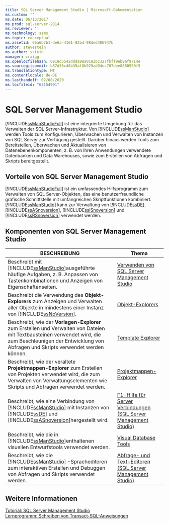 ```yaml
---
title: SQL Server Management Studio | Microsoft-Dokumentation
ms.custom: ''
ms.date: 06/13/2017
ms.prod: sql-server-2014
ms.reviewer: ''
ms.technology: ssms
ms.topic: conceptual
ms.assetid: 66a6b7b1-de6a-4161-82bd-98ded486947b
author: stevestein
ms.author: sstein
manager: craigg
ms.openlocfilehash: 6918d5542ddda98a0182bc327fbff9eb9af9714e
ms.sourcegitcommit: b87d36c46b39af8b929ad94ec707dee8800950f5
ms.translationtype: MT
ms.contentlocale: de-DE
ms.lasthandoff: 02/08/2020
ms.locfileid: "63154991"
---
```

# <a name="sql-server-management-studio"></a>SQL Server Management Studio
  
  [!INCLUDE[ssManStudioFull](../includes/ssmanstudiofull-md.md)] ist eine integrierte Umgebung für das Verwalten der SQL Server-Infrastruktur. Von [!INCLUDE[ssManStudio](../includes/ssmanstudio-md.md)] werden Tools zum Konfigurieren, Überwachen und Verwalten von Instanzen von SQL Server zur Verfügung gestellt. Darüber hinaus werden Tools zum Bereitstellen, Überwachen und Aktualisieren von Datenebenenkomponenten, z. B. von Ihren Anwendungen verwendete Datenbanken und Data Warehouses, sowie zum Erstellen von Abfragen und Skripts bereitgestellt.  
  
## <a name="benefits-of-sql-server-management-studio"></a>Vorteile von SQL Server Management Studio  
 
  [!INCLUDE[ssManStudioFull](../includes/ssmanstudiofull-md.md)] ist ein umfassendes Hilfsprogramm zum Verwalten von SQL Server-Objekten, das eine benutzerfreundliche grafische Schnittstelle mit umfangreichen Skriptfunktionen kombiniert. 
  [!INCLUDE[ssManStudio](../includes/ssmanstudio-md.md)] kann zur Verwaltung von [!INCLUDE[ssDE](../includes/ssde-md.md)], [!INCLUDE[ssASnoversion](../includes/ssasnoversion-md.md)], [!INCLUDE[ssISnoversion](../includes/ssisnoversion-md.md)] und [!INCLUDE[ssRSnoversion](../includes/ssrsnoversion-md.md)] verwendet werden.  
  
## <a name="sql-server-management-studio-components"></a>Komponenten von SQL Server Management Studio  
  
|BESCHREIBUNG|Thema|  
|-----------------|-----------|  
|Beschreibt mit [!INCLUDE[ssManStudio](../includes/ssmanstudio-md.md)]ausgeführte häufige Aufgaben, z. B. Anpassen von Tastenkombinationen und Anzeigen von Eigenschaftenseiten.|[Verwenden von SQL Server Management Studio](../database-engine/use-sql-server-management-studio.md)|  
|Beschreibt die Verwendung des **Objekt-Explorers** zum Anzeigen und Verwalten aller Objekte in mindestens einer Instanz von [!INCLUDE[ssNoVersion](../includes/ssnoversion-md.md)].|[Objekt-Explorers](object/object-explorer.md)|  
|Beschreibt, wie der **Vorlagen-Explorer** zum Erstellen und Verwalten von Dateien mit Textbausteinen verwendet wird, die zum Beschleunigen der Entwicklung von Abfragen und Skripts verwendet werden können.|[Template Explorer](template/template-explorer.md)|  
|Beschreibt, wie der veraltete **Projektmappen-Explorer** zum Erstellen von Projekten verwendet wird, die zum Verwalten von Verwaltungselementen wie Skripts und Abfragen verwendet werden.|[Projektmappen-Explorer](solution/solution-explorer.md)|  
|Beschreibt, wie eine Verbindung von [!INCLUDE[ssManStudio](../includes/ssmanstudio-md.md)] mit Instanzen von [!INCLUDE[ssDE](../includes/ssde-md.md)] und [!INCLUDE[ssASnoversion](../includes/ssasnoversion-md.md)]hergestellt wird.|[F1-Hilfe für Server Verbindungen &#40;SQL Server Management Studio&#41;](f1-help/f1-help-for-server-connections-sql-server-management-studio.md)|  
|Beschreibt, wie die in [!INCLUDE[ssManStudio](../includes/ssmanstudio-md.md)]enthaltenen visuellen Entwurfstools verwendet werden.|[Visual Database Tools](visual-db-tools/visual-database-tools.md)|  
|Beschreibt, wie die [!INCLUDE[ssManStudio](../includes/ssmanstudio-md.md)] -Spracheditoren zum interaktiven Erstellen und Debuggen von Abfragen und Skripts verwendet werden.|[Abfrage- und Text-Editoren &#40;SQL Server Management Studio&#41;](../relational-databases/scripting/query-and-text-editors-sql-server-management-studio.md)|  
  
## <a name="see-also"></a>Weitere Informationen  
 [Tutorial: SQL Server Management Studio](tutorials/tutorial-sql-server-management-studio.md)   
 [Lernprogramm: Schreiben von Transact-SQL-Anweisungen](../t-sql/tutorial-writing-transact-sql-statements.md)  
  
  
